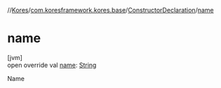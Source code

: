 //[Kores](../../../index.md)/[com.koresframework.kores.base](../index.md)/[ConstructorDeclaration](index.md)/[name](name.md)

# name

[jvm]\
open override val [name](name.md): [String](https://kotlinlang.org/api/latest/jvm/stdlib/kotlin/-string/index.html)

Name
